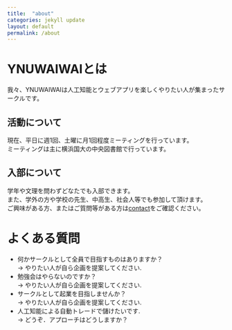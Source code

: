 ```yaml
---
title:  "about"
categories: jekyll update
layout: default
permalink: /about
---
```


# YNUWAIWAIとは
我々、YNUWAIWAIは人工知能とウェブアプリを楽しくやりたい人が集まったサークルです。

## 活動について
現在、平日に週1回、土曜に月1回程度ミーティングを行っています。  
ミーティングは主に横浜国大の中央図書館で行っています。

## 入部について
学年や文理を問わずどなたでも入部できます。  
また、学外の方や学校の先生、中高生、社会人等でも参加して頂けます。  
ご興味がある方、またはご質問等がある方は[contact](/contact)をご確認ください。

# よくある質問
- 何かサークルとして全員で目指すものはありますか？  
→ やりたい人が自ら企画を提案してください.
- 勉強会はやらないのですか？  
→ やりたい人が自ら企画を提案してください.
- サークルとして起業を目指しませんか？  
→ やりたい人が自ら企画を提案してください.
- 人工知能による自動トレードで儲けたいです.  
→ どうぞ．アプローチはどうしますか？
